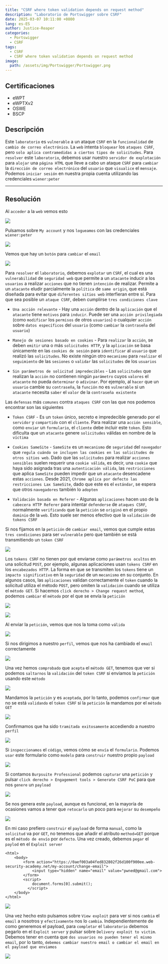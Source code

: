 ```yaml
---
title: "CSRF where token validation depends on request method"
description: "Laboratorio de Portswigger sobre CSRF"
date: 2025-03-07 10:11:00 +0800
lang: es-ES
author: Justice-Reaper
categories:
  - Portswigger
  - CSRF
tags:
  - CSRF
  - CSRF where token validation depends on request method
image:
  path: /assets/img/Portswigger/Portswigger.png
---
```


## Certificaciones

- eWPT
- eWPTXv2
- OSWE
- BSCP

## Descripción

Este `laboratorio` es `vulnerable` a un ataque `CSRF` en la `funcionalidad` de `cambio de correo electrónico`. La `web` intenta `bloquear` los `ataques CSRF`, pero `solo aplica contramedidas a ciertos tipos de solicitudes`. Para `resolver` este `laboratorio`, debemos usar nuestro `servidor de explotación` para `alojar` una `página HTML` que lleve a cabo un ataque `CSRF` para `cambiar` la `dirección de correo electrónico` del `usuario` que `visualice` el `mensaje`. Podemos `iniciar sesión` en nuestra propia cuenta utilizando las credenciales `wiener:peter`

---

## Resolución

Al `acceder` a la `web` vemos esto

![](/assets/img/CSRF-Lab-2/image_1.png)

Pulsamos sobre `My account` y nos `logueamos` con las credenciales `wiener:peter`

![](/assets/img/CSRF-Lab-2/image_2.png)

Vemos que hay un `botón` para `cambiar` el `email`

![](/assets/img/CSRF-Lab-2/image_3.png)

Para `resolver` el `laboratorio`, debemos `explotar` un `CSRF`, el cual es una `vulnerabilidad` de `seguridad web` que permite a un `atacante` inducir a los `usuarios` a realizar `acciones` que no tienen `intención` de realizar. Permite a un `atacante` eludir parcialmente la `política` de `same origin`, que está diseñada para evitar que `diferentes sitios web` interfieran entre sí. Para que sea posible un `ataque CSRF`, deben cumplirse `tres condiciones clave`

- `Una acción relevante` - Hay una `acción` dentro de la `aplicación` que el `atacante` tiene `motivos` para `inducir`. Puede ser una `acción privilegiada` (como `modificar` los `permisos` de otros `usuarios`) o cualquier `acción` sobre `datos específicos` del `usuario` (como `cambiar` la `contraseña` del `usuario`)

- `Manejo de sesiones basado en cookies` - Para `realizar` la `acción`, se deben `emitir` una o más `solicitudes HTTP`, y la `aplicación` se basa únicamente en las `cookies de sesión` para `identificar` al `usuario` que realizó las `solicitudes`. No existe ningún otro `mecanismo` para `realizar` el `seguimiento` de las `sesiones` o `validar` las `solicitudes` de los `usuarios`

- `Sin parámetros de solicitud impredecibles` - Las `solicitudes` que realizan la `acción` no contienen ningún `parámetro` cuyos `valores` el `atacante` no pueda `determinar` o `adivinar`. Por ejemplo, al `hacer` que un `usuario` cambie su `contraseña`, la `función` no es `vulnerable` si un `atacante` necesita `saber` el `valor` de la `contraseña existente`

Las `defensas` más `comunes` contra `ataques CSRF` con las que nos podemos encontrar son las siguientes

- `Token CSRF` - Es un `token` único, secreto e impredecible generado por el `servidor` y `compartido` con el `cliente`. Para realizar una `acción sensible`, como `enviar` un `formulario`, el `cliente` debe incluir este `token`. Esto dificulta que un `atacante` genere `solicitudes` válidas en nombre de la `víctima`
    
- `Cookies SameSite` - `SameSite` es un `mecanismo` de `seguridad` del `navegador` que `regula cuándo se incluyen las cookies en las solicitudes de otros sitios web`. Dado que las `solicitudes` para realizar `acciones sensibles` suelen requerir una `cookie válida`, es decir, una `cookie` que haya sido asignada tras una `autenticación válida`, las `restricciones` que aplica `SameSite` pueden impedir que un `atacante` desencadene estas `acciones`. Desde 2021, `Chrome aplica por defecto las restricciones Lax SameSite`, dado que este es el `estándar`, se espera que otros `navegadores` también lo `adopten`
    
- `Validación basada en Referer` - Algunas `aplicaciones` hacen uso de la `cabecera HTTP Referer` para intentar `defenderse` de `ataques CSRF`, normalmente `verificando` que la `petición` se `originó` en el propio `dominio` de la `web`. Esto suele ser menos efectivo que la `validación` de `tokens CSRF`

Si nos fijamos en la `petición` de `cambiar email`, vemos que cumple estas `tres condiciones` para ser `vulnerable` pero que también se está transmitiendo un `token CSRF`

![](/assets/img/CSRF-Lab-2/image_4.png)

Los `tokens CSRF` no tienen por qué enviarse como `parámetros ocultos` en una solicitud `POST`, por ejemplo, algunas aplicaciones usan `tokens CSRF` en los `encabezados HTTP`. La forma en que se transmiten los `tokens` tiene un `impacto significativo` en la `seguridad` de un `mecanismo` en su conjunto. En algunos casos, las `aplicaciones` validan correctamente el `token` cuando la solicitud utiliza el método `POST`, pero omiten la `validación` cuando se utiliza el `método GET`. Si hacemos `click derecho > Change request method`, podemos `cambiar` el `método` por el que se envía la `petición`

![](/assets/img/CSRF-Lab-2/image_5.png)

![](/assets/img/CSRF-Lab-2/image_6.png)

Al enviar la `petición`, vemos que nos la toma como `válida`

![](/assets/img/CSRF-Lab-2/image_7.png)

Si nos dirigimos a nuestro `perfil`, vemos que nos ha cambiado el `email` correctamente

![](/assets/img/CSRF-Lab-2/image_8.png)

Una vez hemos `comprobado` que `acepta` el `método GET`, tenemos que ver si podemos `saltarnos` la `validación` del `token CSRF` si enviamos la `petición` usando este `método`

![](/assets/img/CSRF-Lab-2/image_9.png)

Mandamos la `petición` y es `aceptada`, por lo tanto, podemos `confirmar` que no se está `validando` el `token CSRF` si la `petición` la mandamos por el `método GET`

![](/assets/img/CSRF-Lab-2/image_10.png)

Confirmamos que ha sido `tramitada exitosamente` accediendo a nuestro `perfil`

![](/assets/img/CSRF-Lab-2/image_11.png)

Si `inspeccionamos` el `código`, vemos cómo se `envía` el `formulario`. Podemos `usar` este formulario como `modelo` para `construir` nuestro propio `payload`

![](/assets/img/CSRF-Lab-2/image_12.png)

Si contamos `Burpsuite Professional` podemos `capturar` una `petición` y pulsar `click derecho > Engagement tools > Generate CSRF PoC` para que nos `genere` un `payload`

![](/assets/img/CSRF-Lab-2/image_13.png)

Se nos genera este `payload`, aunque es funcional, en la mayoría de ocasiones vamos a tener que `retocarlo` un poco para `mejorar` su `desempeño`

![](/assets/img/CSRF-Lab-2/image_14.png)

En mi caso prefiero `construir` el `payload` de forma `manual`, como la `solicitud` va por `GET`, no tenemos que añadir el atributo `method=GET` porque es el `método de envío` por `defecto`. Una vez creado, debemos `pegar` el `paylod` en el `Exploit server`

```
<html>
    <body>
        <form action="https://0aef003a04fed832802f26d100f900ee.web-security-academy.net/my-account/change-email">
            <input type="hidden" name="email" value="pwned@gmail.com">
        </form>
        <script>
            document.forms[0].submit();
          </script>
    </body>
</html>
```

![](/assets/img/CSRF-Lab-2/image_15.png)

Una vez hecho esto pulsamos sobre `View exploit` para ver si nos `cambia` el `email` a nosotros y `efectivamente` nos lo `cambia`. Independientemente de como generemos el payload, para `completar` el `laboratorio` debemos pegarlo en el `Exploit server` y pulsar sobre `Delivery exploit to victim`. Debemos tener en cuenta que `dos usuarios no pueden tener el mismo email`, por lo tanto, `debemos cambiar nuestro email o cambiar el email en el payload que enviamos`

![](/assets/img/CSRF-Lab-2/image_16.png)
